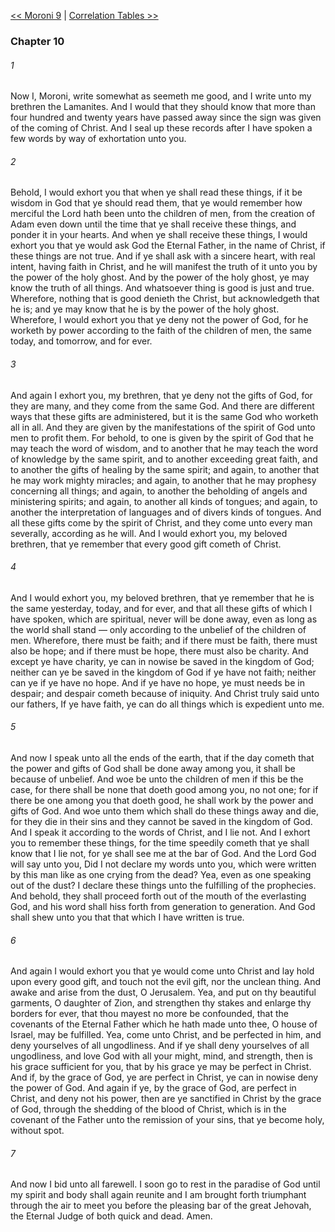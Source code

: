 [<< Moroni 9](Moroni%209)  |  [Correlation Tables >>](Correlation%20Tables)

### Chapter 10
###### 1
Now I, Moroni, write somewhat as seemeth me good, and I write unto my brethren the Lamanites. And I would that they should know that more than four hundred and twenty years have passed away since the sign was given of the coming of Christ. And I seal up these records after I have spoken a few words by way of exhortation unto you.

###### 2
Behold, I would exhort you that when ye shall read these things, if it be wisdom in God that ye should read them, that ye would remember how merciful the Lord hath been unto the children of men, from the creation of Adam even down until the time that ye shall receive these things, and ponder it in your hearts. And when ye shall receive these things, I would exhort you that ye would ask God the Eternal Father, in the name of Christ, if these things are not true. And if ye shall ask with a sincere heart, with real intent, having faith in Christ, and he will manifest the truth of it unto you by the power of the holy ghost. And by the power of the holy ghost, ye may know the truth of all things. And whatsoever thing is good is just and true. Wherefore, nothing that is good denieth the Christ, but acknowledgeth that he is; and ye may know that he is by the power of the holy ghost. Wherefore, I would exhort you that ye deny not the power of God, for he worketh by power according to the faith of the children of men, the same today, and tomorrow, and for ever.

###### 3
And again I exhort you, my brethren, that ye deny not the gifts of God, for they are many, and they come from the same God. And there are different ways that these gifts are administered, but it is the same God who worketh all in all. And they are given by the manifestations of the spirit of God unto men to profit them. For behold, to one is given by the spirit of God that he may teach the word of wisdom, and to another that he may teach the word of knowledge by the same spirit, and to another exceeding great faith, and to another the gifts of healing by the same spirit; and again, to another that he may work mighty miracles; and again, to another that he may prophesy concerning all things; and again, to another the beholding of angels and ministering spirits; and again, to another all kinds of tongues; and again, to another the interpretation of languages and of divers kinds of tongues. And all these gifts come by the spirit of Christ, and they come unto every man severally, according as he will. And I would exhort you, my beloved brethren, that ye remember that every good gift cometh of Christ.

###### 4
And I would exhort you, my beloved brethren, that ye remember that he is the same yesterday, today, and for ever, and that all these gifts of which I have spoken, which are spiritual, never will be done away, even as long as the world shall stand — only according to the unbelief of the children of men. Wherefore, there must be faith; and if there must be faith, there must also be hope; and if there must be hope, there must also be charity. And except ye have charity, ye can in nowise be saved in the kingdom of God; neither can ye be saved in the kingdom of God if ye have not faith; neither can ye if ye have no hope. And if ye have no hope, ye must needs be in despair; and despair cometh because of iniquity. And Christ truly said unto our fathers, If ye have faith, ye can do all things which is expedient unto me.

###### 5
And now I speak unto all the ends of the earth, that if the day cometh that the power and gifts of God shall be done away among you, it shall be because of unbelief. And woe be unto the children of men if this be the case, for there shall be none that doeth good among you, no not one; for if there be one among you that doeth good, he shall work by the power and gifts of God. And woe unto them which shall do these things away and die, for they die in their sins and they cannot be saved in the kingdom of God. And I speak it according to the words of Christ, and I lie not. And I exhort you to remember these things, for the time speedily cometh that ye shall know that I lie not, for ye shall see me at the bar of God. And the Lord God will say unto you, Did I not declare my words unto you, which were written by this man like as one crying from the dead? Yea, even as one speaking out of the dust? I declare these things unto the fulfilling of the prophecies. And behold, they shall proceed forth out of the mouth of the everlasting God, and his word shall hiss forth from generation to generation. And God shall shew unto you that that which I have written is true.

###### 6
And again I would exhort you that ye would come unto Christ and lay hold upon every good gift, and touch not the evil gift, nor the unclean thing. And awake and arise from the dust, O Jerusalem. Yea, and put on thy beautiful garments, O daughter of Zion, and strengthen thy stakes and enlarge thy borders for ever, that thou mayest no more be confounded, that the covenants of the Eternal Father which he hath made unto thee, O house of Israel, may be fulfilled. Yea, come unto Christ, and be perfected in him, and deny yourselves of all ungodliness. And if ye shall deny yourselves of all ungodliness, and love God with all your might, mind, and strength, then is his grace sufficient for you, that by his grace ye may be perfect in Christ. And if, by the grace of God, ye are perfect in Christ, ye can in nowise deny the power of God. And again if ye, by the grace of God, are perfect in Christ, and deny not his power, then are ye sanctified in Christ by the grace of God, through the shedding of the blood of Christ, which is in the covenant of the Father unto the remission of your sins, that ye become holy, without spot.

###### 7
And now I bid unto all farewell. I soon go to rest in the paradise of God until my spirit and body shall again reunite and I am brought forth triumphant through the air to meet you before the pleasing bar of the great Jehovah, the Eternal Judge of both quick and dead. Amen.